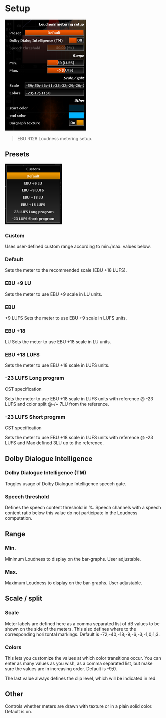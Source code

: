 # Setup
![](include/PLoudMeterSetup.png)

> EBU R128 Loudness metering setup.

## Presets

![](include/Presets_Loudness.png)

### Custom
Uses user-defined custom range according to min./max. values below.

### Default
Sets the meter to the recommended scale (EBU +18 LUFS).

### EBU +9 LU
Sets the meter to use EBU +9 scale in LU units.

### EBU
+9 LUFS
Sets the meter to use EBU +9 scale in LUFS units.

### EBU +18
LU
Sets the meter to use EBU +18 scale in LU units.

### EBU +18 LUFS
Sets
the meter to use EBU +18 scale in LUFS units.

### -23 LUFS Long program
CST specification

Sets the meter to use EBU +18 scale in LUFS units with reference @ -23 LUFS and color split @-/+ 7LU from the reference.

### -23 LUFS Short program
CST specification

Sets the meter to use EBU +18 scale in LUFS units with reference @ -23 LUFS and Max defined 3LU up to the reference.

## Dolby Dialogue Intelligence

### Dolby Dialogue Intelligence (TM)
Toggles usage of Dolby Dialogue Intelligence speech gate.

### Speech threshold
Defines the speech content threshold in %.
Speech channels with a speech content ratio below this value do not participate in the Loudness computation.

## Range

### Min.
Minimum Loudness to display on the bar-graphs. 
User adjustable.

### Max.
Maximum Loudness to display on the bar-graphs. 
User adjustable.

## Scale / split

### Scale
Meter labels are defined here as a comma separated list of dB values to be shown on the side of the meters. 
This also defines where to the corresponding horizontal markings. 
Default is -72;-40;-18;-9;-6;-3;-1;0;1;3.

### Colors
This lets you customize the values at which color transitions occur. 
You can enter as many values as you wish, as a comma separated list, but make sure the values are in increasing order. 
Default is -9;0.

The last value always defines the clip level, which will be indicated in red.

## Other

Controls whether meters are drawn with texture or in a plain solid color. 
Default is on.
